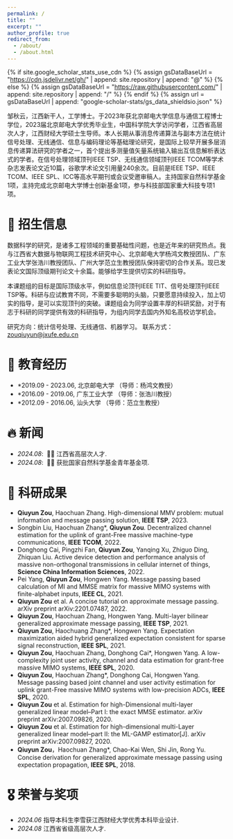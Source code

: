 ```yaml
---
permalink: /
title: ""
excerpt: ""
author_profile: true
redirect_from: 
  - /about/
  - /about.html
---
```


{% if site.google_scholar_stats_use_cdn %}
{% assign gsDataBaseUrl = "https://cdn.jsdelivr.net/gh/" | append: site.repository | append: "@" %}
{% else %}
{% assign gsDataBaseUrl = "https://raw.githubusercontent.com/" | append: site.repository | append: "/" %}
{% endif %}
{% assign url = gsDataBaseUrl | append: "google-scholar-stats/gs_data_shieldsio.json" %}

<span class='anchor' id='about-me'></span>

邹秋云，江西新干人，工学博士。于2023年获北京邮电大学信息与通信工程博士学位，2023届北京邮电大学优秀毕业生，中国科学院大学访问学者，江西省高层次人才，江西财经大学硕士生导师。本人长期从事消息传递算法与副本方法在统计信号处理、无线通信、信息与编码理论等基础理论研究，是国际上较早开展多层消息传递算法研究的学者之一，首个提出多测量值矢量系统输入输出互信息解析表达式的学者。在信号处理领域顶刊IEEE TSP、无线通信领域顶刊IEEE TCOM等学术杂志发表论文近10篇，谷歌学术论文引用量240余次。目前是IEEE TSP、IEEE TCOM、IEEE SPL、ICC等高水平期刊或会议受邀审稿人。主持国家自然科学基金1项，主持完成北京邮电大学博士创新基金1项，参与科技部国家重大科技专项1项。

# 💬 招生信息
数据科学的研究，是诸多工程领域的重要基础性问题，也是近年来的研究热点。我与江西省大数据与物联网工程技术研究中心、北京邮电大学杨鸿文教授团队、广东工业大学张浩川教授团队、广州大学范立生教授团队保持密切的合作关系。现已发表论文国际顶级期刊论文十余篇。能够给学生提供切实的科研指导。

本课题组的目标是国际顶级水平，例如信息论顶刊IEEE TIT、信号处理顶刊IEEE TSP等。科研与应试教育不同，不需要多聪明的头脑，只要愿意持续投入，加上切实的指导，是可以实现顶刊的突破。课题组会为同学设置丰厚的科研奖励，对于有志于科研的同学提供有效的科研指导，为组内同学去国内外知名高校访学机会。

研究方向：统计信号处理、无线通信、机器学习。
联系方式：zouqiuyun@jxufe.edu.cn


# 📖 教育经历
- *2019.09 - 2023.06,  北京邮电大学  （导师：杨鸿文教授）
- *2016.09 - 2019.06,  广东工业大学  （导师：张浩川教授）
- *2012.09 - 2016.06,  汕头大学      （导师：范立生教授）


# 🔥 新闻
- *2024.08*: &nbsp;🎉🎉 江西省高层次人才. 
- *2024.08*: &nbsp;🎉🎉 获批国家自然科学基金青年基金项. 

# 📝 科研成果 
- **Qiuyun Zou**, Haochuan Zhang. High-dimensional MMV problem: mutual information and message passing solution, **IEEE TSP**, 2023.
- Songbin Liu, Haochuan Zhang*, **Qiuyun Zou**. Decentralized channel estimation for the uplink of grant-Free massive machine-type communications, **IEEE TCOM**, 2022.
- Donghong Cai, Pingzhi Fan, **Qiuyun Zou**, Yanqing Xu, Zhiguo Ding, Zhiquan Liu. Active device detection and performance analysis of massive non-orthogonal transmissions in cellular internet of things, **Science China Information Sciences**, 2022.
- Pei Yang, **Qiuyun Zou**, Hongwen Yang. Message passing based calculation of MI and MMSE matrix for massive MIMO systems with finite-alphabet inputs, **IEEE CL**, 2021.
- **Qiuyun Zou** et al. A concise tutorial on approximate message passing. arXiv preprint arXiv:2201.07487, 2022.
- **Qiuyun Zou**, Haochuan Zhang, Hongwen Yang. Multi-layer bilinear generalized approximate message passing, **IEEE TSP**, 2021.
- **Qiuyun Zou**, Haochuang Zhang*, Hongwen Yang. Expectation maximization aided hybrid generalized expectation consistent for sparse signal reconstruction, **IEEE SPL**, 2021.
- **Qiuyun Zou**, Haochuan Zhang, Donghong Cai*, Hongwen Yang. A low-complexity joint user activity, channel and data estimation for grant-free massive MIMO systems, **IEEE SPL**, 2020.
- **Qiuyun Zou**, Haochuan Zhang*, Donghong Cai, Hongwen Yang. Message passing based joint channel and user activity estimation for uplink grant-Free massive MIMO systems with low-precision ADCs, **IEEE SPL**, 2020.
- **Qiuyun Zou** et al. Estimation for high-Dimensional multi-layer generalized linear model–Part I: the exact MMSE estimator. arXiv preprint arXiv:2007.09826, 2020.
- **Qiuyun Zou** et al.  Estimation for high-dimensional multi-Layer generalized linear model–part II: the ML-GAMP estimator[J]. arXiv preprint arXiv:2007.09827, 2020.
- **Qiuyun Zou**，Haochuan Zhang*, Chao-Kai Wen, Shi Jin, Rong Yu. Concise derivation for generalized approximate message passing using expectation propagation, **IEEE SPL**, 2018.

# 🎖 荣誉与奖项
- *2024.06* 指导本科生李雪获江西财经大学优秀本科毕业设计. 
- *2024.08* 江西省省级高层次人才.


